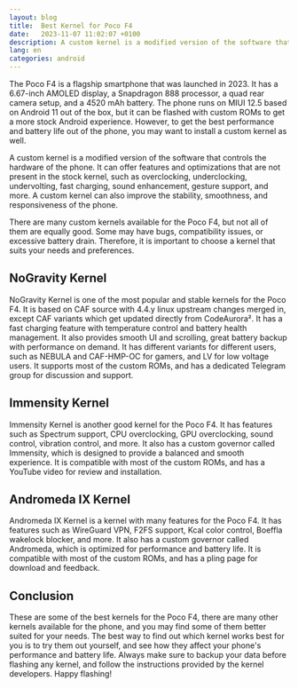```yaml
---
layout: blog
title:  Best Kernel for Poco F4
date:   2023-11-07 11:02:07 +0100
description: A custom kernel is a modified version of the software that controls the hardware of the phone. It can offer features and optimizations that are not present in the stock kernel, such as overclocking, underclocking, undervolting, fast charging, sound enhancement, gesture support, and more. A custom kernel can also improve the stability, smoothness, and responsiveness of the phone.
lang: en
categories: android
---
```




The Poco F4 is a flagship smartphone that was launched in 2023. It has a 6.67-inch AMOLED display, a Snapdragon 888 processor, a quad rear camera setup, and a 4520 mAh battery. The phone runs on MIUI 12.5 based on Android 11 out of the box, but it can be flashed with custom ROMs to get a more stock Android experience. However, to get the best performance and battery life out of the phone, you may want to install a custom kernel as well.

A custom kernel is a modified version of the software that controls the hardware of the phone. It can offer features and optimizations that are not present in the stock kernel, such as overclocking, underclocking, undervolting, fast charging, sound enhancement, gesture support, and more. A custom kernel can also improve the stability, smoothness, and responsiveness of the phone.

There are many custom kernels available for the Poco F4, but not all of them are equally good. Some may have bugs, compatibility issues, or excessive battery drain. Therefore, it is important to choose a kernel that suits your needs and preferences.

## NoGravity Kernel

NoGravity Kernel is one of the most popular and stable kernels for the Poco F4. It is based on CAF source with 4.4.y linux upstream changes merged in, except CAF variants which get updated directly from CodeAurora². It has a fast charging feature with temperature control and battery health management. It also provides smooth UI and scrolling, great battery backup with performance on demand. It has different variants for different users, such as NEBULA and CAF-HMP-OC for gamers, and LV for low voltage users. It supports most of the custom ROMs, and has a dedicated Telegram group for discussion and support.

## Immensity Kernel

Immensity Kernel is another good kernel for the Poco F4. It has features such as Spectrum support, CPU overclocking, GPU overclocking, sound control, vibration control, and more. It also has a custom governor called Immensity, which is designed to provide a balanced and smooth experience. It is compatible with most of the custom ROMs, and has a YouTube video for review and installation.

## Andromeda IX Kernel

Andromeda IX Kernel is a kernel with many features for the Poco F4. It has features such as WireGuard VPN, F2FS support, Kcal color control, Boeffla wakelock blocker, and more. It also has a custom governor called Andromeda, which is optimized for performance and battery life. It is compatible with most of the custom ROMs, and has a pling page for download and feedback.

## Conclusion

These are some of the best kernels for the Poco F4, there are many other kernels available for the phone, and you may find some of them better suited for your needs. The best way to find out which kernel works best for you is to try them out yourself, and see how they affect your phone's performance and battery life. Always make sure to backup your data before flashing any kernel, and follow the instructions provided by the kernel developers. Happy flashing!

